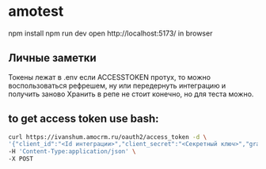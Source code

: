 # amotest

npm install
npm run dev
open http://localhost:5173/ in browser

## Личные заметки

Токены лежат в .env если ACCESSTOKEN протух, то можно воспользоваться рефрешем, ну или передернуть интеграцию и получить заново
Хранить в репе не стоит конечно, но для теста можно.

## to get access token use bash:

```bash
curl https://ivanshum.amocrm.ru/oauth2/access_token -d \
'{"client_id":"<Id интеграции>","client_secret":"<Секретный ключ>","grant_type":"authorization_code","code":"<Код авторизации>","redirect_uri":"https://ivanshum.amocrm.ru"}' \
-H 'Content-Type:application/json' \
-X POST
```
